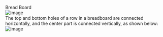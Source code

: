 Bread Board   
![image](https://user-images.githubusercontent.com/60490438/133906071-abc21f64-6233-43d6-83de-4192654cd8ff.png)  
The top and bottom holes of a row in a breadboard are connected horizontally, and the center part is connected vertically, as shown below:  
![image](https://user-images.githubusercontent.com/60490438/133906131-2017c597-a1ad-4923-884d-7c94f0a88fff.png)
